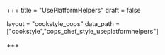 +++
title = "UsePlatformHelpers"
draft = false

layout = "cookstyle_cops"
data_path = ["cookstyle","cops_chef_style_useplatformhelpers"]

+++

<!-- The content of this page is automatically generated from the
cops_chef_style_useplatformhelpers.yml file in github.com/chef/cookstyle/blob/master/docs-chef-io/data/cookstyle/. -->
